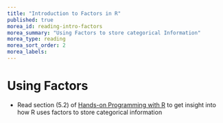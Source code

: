 ```yaml
---
title: "Introduction to Factors in R"
published: true
morea_id: reading-intro-factors
morea_summary: "Using Factors to store categorical Information"
morea_type: reading
morea_sort_order: 2
morea_labels:
---
```


# Using Factors

* Read section (5.2) of [Hands-on Programming with R](https://rstudio-education.github.io/hopr/) to get insight into how R uses factors to store categorical information





